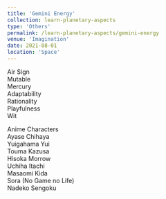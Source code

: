 ```yaml
---
title: 'Gemini Energy'
collection: learn-planetary-aspects
type: 'Others'
permalink: /learn-planetary-aspects/gemini-energy
venue: 'Imagination'
date: 2021-08-01
location: 'Space'
---
```


Air Sign  
Mutable  
Mercury  
Adaptability  
Rationality      
Playfulness    
Wit  
  
Anime Characters  
Ayase Chihaya    
Yuigahama Yui    
Touma Kazusa    
Hisoka Morrow  
Uchiha Itachi    
Masaomi Kida   
Sora (No Game no Life) \
Nadeko Sengoku
